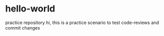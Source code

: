 # hello-world
practice repository
hi, this is a practice scenario to test code-reviews and commit changes
